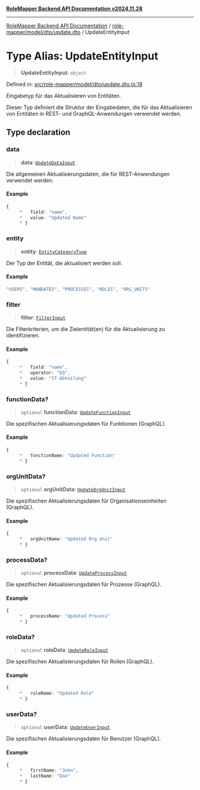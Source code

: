 [**RoleMapper Backend API Documentation v2024.11.28**](../../../../../README.md)

***

[RoleMapper Backend API Documentation](../../../../../modules.md) / [role-mapper/model/dto/update.dto](../README.md) / UpdateEntityInput

# Type Alias: UpdateEntityInput

> **UpdateEntityInput**: `object`

Defined in: [src/role-mapper/model/dto/update.dto.ts:18](https://github.com/FlowCraft-AG/RoleMapper/blob/c56690d4fd1bda4e01111a8d104f8e1bd628a5f5/backend/src/role-mapper/model/dto/update.dto.ts#L18)

Eingabetyp für das Aktualisieren von Entitäten.

Dieser Typ definiert die Struktur der Eingabedaten, die für das Aktualisieren von
Entitäten in REST- und GraphQL-Anwendungen verwendet werden.

## Type declaration

### data

> **data**: [`UpdateDataInput`](../../../input/update.input/type-aliases/UpdateDataInput.md)

Die allgemeinen Aktualisierungsdaten, die für REST-Anwendungen verwendet werden.

#### Example

```ts
{
     *   field: "name",
     *   value: "Updated Name"
     * }
```

### entity

> **entity**: [`EntityCategoryType`](../../../entity/entities.entity/type-aliases/EntityCategoryType.md)

Der Typ der Entität, die aktualisiert werden soll.

#### Example

```ts
"USERS", "MANDATES", "PROCESSES", "ROLES", "ORG_UNITS"
```

### filter

> **filter**: [`FilterInput`](../../../input/filter.input/type-aliases/FilterInput.md)

Die Filterkriterien, um die Zielentität(en) für die Aktualisierung zu identifizieren.

#### Example

```ts
{
     *   field: "name",
     *   operator: "EQ",
     *   value: "IT-Abteilung"
     * }
```

### functionData?

> `optional` **functionData**: [`UpdateFunctionInput`](../../../input/update.input/type-aliases/UpdateFunctionInput.md)

Die spezifischen Aktualisierungsdaten für Funktionen (GraphQL).

#### Example

```ts
{
     *   functionName: "Updated Function"
     * }
```

### orgUnitData?

> `optional` **orgUnitData**: [`UpdateOrgUnitInput`](../../../input/update.input/type-aliases/UpdateOrgUnitInput.md)

Die spezifischen Aktualisierungsdaten für Organisationseinheiten (GraphQL).

#### Example

```ts
{
     *   orgUnitName: "Updated Org Unit"
     * }
```

### processData?

> `optional` **processData**: [`UpdateProcessInput`](../../../input/update.input/type-aliases/UpdateProcessInput.md)

Die spezifischen Aktualisierungsdaten für Prozesse (GraphQL).

#### Example

```ts
{
     *   processName: "Updated Process"
     * }
```

### roleData?

> `optional` **roleData**: [`UpdateRoleInput`](../../../input/update.input/type-aliases/UpdateRoleInput.md)

Die spezifischen Aktualisierungsdaten für Rollen (GraphQL).

#### Example

```ts
{
     *   roleName: "Updated Role"
     * }
```

### userData?

> `optional` **userData**: [`UpdateUserInput`](../../../input/update.input/type-aliases/UpdateUserInput.md)

Die spezifischen Aktualisierungsdaten für Benutzer (GraphQL).

#### Example

```ts
{
     *   firstName: "John",
     *   lastName: "Doe"
     * }
```
